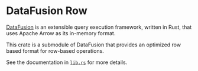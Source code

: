 <!---
  Licensed to the Apache Software Foundation (ASF) under one
  or more contributor license agreements.  See the NOTICE file
  distributed with this work for additional information
  regarding copyright ownership.  The ASF licenses this file
  to you under the Apache License, Version 2.0 (the
  "License"); you may not use this file except in compliance
  with the License.  You may obtain a copy of the License at

    http://www.apache.org/licenses/LICENSE-2.0

  Unless required by applicable law or agreed to in writing,
  software distributed under the License is distributed on an
  "AS IS" BASIS, WITHOUT WARRANTIES OR CONDITIONS OF ANY
  KIND, either express or implied.  See the License for the
  specific language governing permissions and limitations
  under the License.
-->

# DataFusion Row

[DataFusion](df) is an extensible query execution framework, written in Rust, that uses Apache Arrow as its in-memory format.

This crate is a submodule of DataFusion that provides an optimized row based format for row-based operations.

See the documentation in [`lib.rs`] for more details.

[df]: https://crates.io/crates/datafusion

[`lib.rs`]: https://github.com/apache/arrow-datafusion/blob/master/datafusion/row/src/lib.rs
